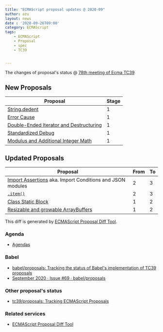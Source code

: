 ```yaml
---
title: "ECMAScript proposal updates @ 2020-09"
author: azu
layout: news
date : '2020-09-26T09:00'
category: ECMAScript
tags:
    - ECMAScript
    - Proposal
    - spec
    - TC39


---
```


The changes of proposal's status @ [78th meeting of Ecma TC39][Agendas]


## New Proposals

| Proposal                                                                                            | Stage |
| --------------------------------------------------------------------------------------------------- | ----- |
| [String.dedent](https://github.com/tc39/proposal-string-dedent)                                     | 1     |
| [Error Cause](https://github.com/tc39/proposal-error-cause)                                         | 1     |
| [Double-Ended Iterator and Destructuring](https://github.com/tc39/proposal-deiter)                  | 1     |
| [Standardized Debug](https://github.com/tc39/proposal-standardized-debug)                           | 1     |
| [Modulus and Additional Integer Math](https://github.com/phoddie/integer-and-modulus-math-proposal) | 1     |


## Updated Proposals

| Proposal                                                                                     | From  | To    |
| -------------------------------------------------------------------------------------------- | ----- | ----- |
| [Import Assertions](https://github.com/tc39/proposal-import-assertions) aka. Import Conditions and JSON modules  | 2     | 3     |
| [`.item()`](https://github.com/tc39/proposal-item-method)                                    | 2     | 3     |
| [Class Static Block](https://github.com/tc39/proposal-class-static-block)                    | 1     | 2     |
| [Resizable and growable ArrayBuffers](https://github.com/tc39/proposal-resizablearraybuffer) | 1     | 2     |


This diff is generated by [ECMAScript Proposal Diff Tool](https://azu.github.io/ecmascript-proposals-json/).

### Agenda

- [Agendas][]

### Babel

- [babel/proposals: Tracking the status of Babel's implementation of TC39 proposals](https://github.com/babel/proposals)
- [September 2020 · Issue #69 · babel/proposals](https://github.com/babel/proposals/issues/69)

### Other proposal's status 

- [tc39/proposals: Tracking ECMAScript Proposals](https://github.com/tc39/proposals)

### Related services

- [ECMAScript Proposal Diff Tool](https://azu.github.io/ecmascript-proposals-json/)

[Agendas]: https://github.com/tc39/agendas/blob/master/2020/09.md
